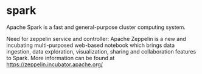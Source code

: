 # spark

Apache Spark is a fast and general-purpose cluster computing system.

Need for zeppelin service and controller: Apache Zeppelin is a new and incubating multi-purposed web-based notebook which brings data ingestion, data exploration, visualization, sharing and collaboration features to Spark. More information can be found at https://zeppelin.incubator.apache.org/
